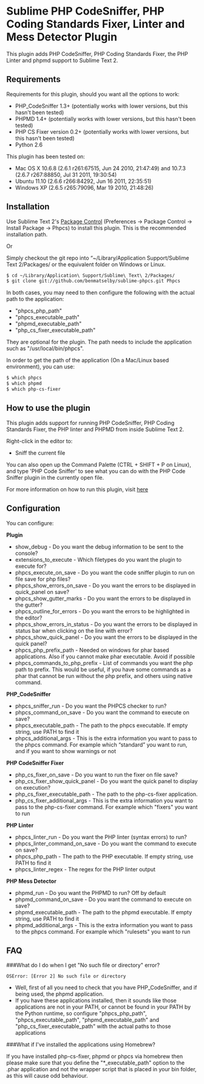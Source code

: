 Sublime PHP CodeSniffer, PHP Coding Standards Fixer, Linter and Mess Detector Plugin
====================================================================================

This plugin adds PHP CodeSniffer, PHP Coding Standards Fixer, the PHP Linter and phpmd support to Sublime Text 2.


Requirements
------------

Requirements for this plugin, should you want all the options to work:

* PHP_CodeSniffer 1.3+ (potentially works with lower versions, but this hasn't been tested)
* PHPMD 1.4+ (potentially works with lower versions, but this hasn't been tested)
* PHP CS Fixer version 0.2+ (potentially works with lower versions, but this hasn't been tested)
* Python 2.6

This plugin has been tested on:

* Mac OS X 10.6.8 (2.6.1 r261:67515, Jun 24 2010, 21:47:49) and 10.7.3 (2.6.7 r267:88850, Jul 31 2011, 19:30:54)
* Ubuntu 11.10 (2.6.6 r266:84292, Jun 16 2011, 22:35:51)
* Windows XP (2.6.5 r265:79096, Mar 19 2010, 21:48:26)


Installation
------------

Use Sublime Text 2's [Package Control](http://wbond.net/sublime_packages/package_control) (Preferences -> Package Control -> Install Package -> Phpcs) to install this plugin. This is the recommended installation path.

Or

Simply checkout the git repo into “~/Library/Application Support/Sublime Text 2/Packages/ or the equivalent folder on Windows or Linux.

```bash
$ cd ~/Library/Application\ Support/Sublime\ Text\ 2/Packages/
$ git clone git://github.com/benmatselby/sublime-phpcs.git Phpcs
```

In both cases, you may need to then configure the following with the actual path to the application:

* "phpcs_php_path"
* "phpcs_executable_path"
* "phpmd_executable_path"
* "php_cs_fixer_executable_path"

They are optional for the plugin. The path needs to include the application such as "/usr/local/bin/phpcs".

In order to get the path of the application (On a Mac/Linux based environment), you can use:

```bash
$ which phpcs
$ which phpmd
$ which php-cs-fixer
```


How to use the plugin
---------------------

This plugin adds support for running PHP CodeSniffer, PHP Coding Standards Fixer, the PHP linter and PHPMD from inside Sublime Text 2.

Right-click in the editor to:

* Sniff the current file

You can also open up the Command Palette (CTRL + SHIFT + P on Linux), and type
'PHP Code Sniffer' to see what you can do with the PHP Code Sniffer plugin in the currently open file.

For more information on how to run this plugin, visit [here](http://soulbroken.co.uk/code/sublimephpcs)


Configuration
-------------

You can configure:

**Plugin**

* show_debug - Do you want the debug information to be sent to the console?
* extensions_to_execute - Which filetypes do you want the plugin to execute for?
* phpcs_execute_on_save - Do you want the code sniffer plugin to run on file save for php files?
* phpcs_show_errors_on_save - Do you want the errors to be displayed in quick_panel on save?
* phpcs_show_gutter_marks - Do you want the errors to be displayed in the gutter?
* phpcs_outline_for_errors - Do you want the errors to be highlighted in the editor?
* phpcs_show_errors_in_status - Do you want the errors to be displayed in status bar when clicking on the line with error?
* phpcs_show_quick_panel - Do you want the errors to be displayed in the quick panel?
* phpcs_php_prefix_path - Needed on windows for phar based applications. Also if you cannot make phar executable. Avoid if possible
* phpcs_commands_to_php_prefix - List of commands you want the php path to prefix. This would be useful, if you have some commands as a phar that cannot be run without the php prefix, and others using native command.


**PHP_CodeSniffer**

* phpcs_sniffer_run - Do you want the PHPCS checker to run?
* phpcs_command_on_save - Do you want the command to execute on save?
* phpcs_executable_path - The path to the phpcs executable. If empty string, use PATH to find it
* phpcs_additional_args - This is the extra information you want to pass to the phpcs command. For example which “standard” you want to run, and if you want to show warnings or not

**PHP CodeSniffer Fixer**

* php_cs_fixer_on_save - Do you want to run the fixer on file save?
* php_cs_fixer_show_quick_panel - Do you want the quick panel to display on execution?
* php_cs_fixer_executable_path - The path to the php-cs-fixer application.
* php_cs_fixer_additional_args - This is the extra information you want to pass to the php-cs-fixer command. For example which "fixers" you want to run

**PHP Linter**

* phpcs_linter_run - Do you want the PHP linter (syntax errors) to run?
* phpcs_linter_command_on_save - Do you want the command to execute on save?
* phpcs_php_path - The path to the PHP executable. If empty string, use PATH to find it
* phpcs_linter_regex - The regex for the PHP linter output

**PHP Mess Detector**

* phpmd_run - Do you want the PHPMD to run? Off by default
* phpmd_command_on_save - Do you want the command to execute on save?
* phpmd_executable_path - The path to the phpmd executable. If empty string, use PATH to find it
* phpmd_additional_args - This is the extra information you want to pass to the phpcs command. For example which "rulesets" you want to run


FAQ
---

###What do I do when I get "No such file or directory" error?

```
OSError: [Error 2] No such file or directory
```

* Well, first of all you need to check that you have PHP_CodeSniffer, and if being used, the phpmd application.
* If you have these applications installed, then it sounds like those applications are not in your PATH, or cannot be found in your PATH by the Python runtime, so configure "phpcs_php_path", "phpcs_executable_path", "phpmd_executable_path" and "php_cs_fixer_executable_path" with the actual paths to those applications

###What if I've installed the applications using Homebrew?

If you have installed php-cs-fixer, phpmd or phpcs via homebrew then please make sure that you define the "*_executable_path" option to the .phar application and not the wrapper script that is placed in your bin folder, as this will cause odd behaviour.

